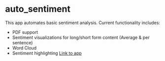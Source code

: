 # auto_sentiment
This app automates basic sentiment analysis. Current functionality includes:
- PDF support
- Sentiment visualizations for long/short form content (Average & per sentence)
- Word Cloud
- Sentiment highlighting
[Link to app](https://politicalsentimentanalysis.streamlit.app/)
